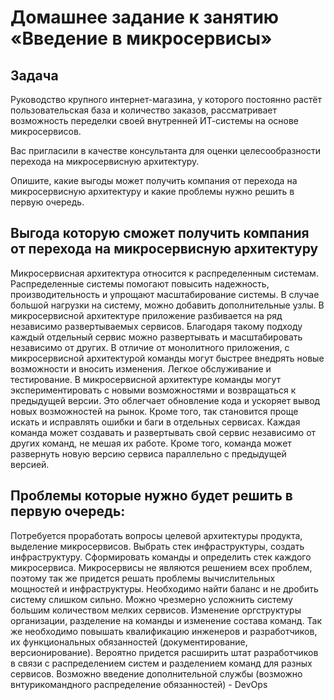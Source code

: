 # Домашнее задание к занятию «Введение в микросервисы»

## Задача

Руководство крупного интернет-магазина, у которого постоянно растёт пользовательская база и количество заказов, рассматривает возможность переделки своей внутренней   ИТ-системы на основе микросервисов.

Вас пригласили в качестве консультанта для оценки целесообразности перехода на микросервисную архитектуру.

Опишите, какие выгоды может получить компания от перехода на микросервисную архитектуру и какие проблемы нужно решить в первую очередь.

## Выгода которую сможет получить компания от перехода на микросервисную архитектуру

  Микросервисная архитектура относится к распределенным системам.
  Распределенные системы помогают повысить надежность, производительность и упрощают масштабирование системы.
  В случае большой нагрузки на систему, можно добавить дополнительные узлы.
  В микросервисной архитектуре приложение разбивается на ряд независимо развертываемых сервисов. Благодаря такому подходу каждый отдельный сервис можно развертывать и масштабировать независимо от других.
  В отличие от монолитного приложения, с микросервисной архитектурой команды могут быстрее внедрять новые возможности и вносить изменения.
  Легкое обслуживание и тестирование.
  В микросервисной архитектуре команды могут экспериментировать с новыми возможностями и возвращаться к предыдущей версии. Это облегчает обновление кода и ускоряет вывод новых возможностей на рынок. Кроме того, так становится проще искать и исправлять ошибки и баги в отдельных сервисах.
  Каждая команда может создавать и развертывать свой сервис независимо от других команд, не мешая их работе. Кроме того, команда может развернуть новую версию сервиса параллельно с предыдущей версией.

## Проблемы которые нужно будет решить в первую очередь:

  Потребуется проработать вопросы целевой архитектуры продукта, выделение микросервисов. Выбрать стек инфраструктуры, создать инфраструктуру. Сформировать команды и определить стек каждого микросервиса.
  Микросервисы не являются решением всех проблем, поэтому так же придется решать проблемы вычислительных мощностей и инфраструктуры.
  Необходимо найти баланс и не дробить систему слишком сильно. Можно чрезмерно усложнить систему большим количеством мелких сервисов.
  Изменение оргструктуры организации, разделение на команды и изменение состава команд.
  Так же необходимо повышать квалификацию инженеров и разработчиков, их функциональных обязанностей (документирование, версионирование). Вероятно придется расширить штат разработчиков в связи с распределением систем и разделением команд для разных сервисов.
  Возможно введение дополнительной службы (возможно внтурикомандного распределение обязанностей) - DevOps
